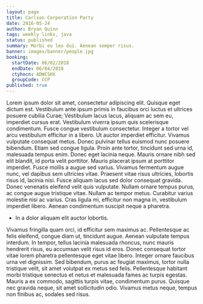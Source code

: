 ```yaml
---
layout: page
title: Carlson Corporation Party
date: 2016-05-24
author: Bryan Quinn
tags: weekly links, java
status: published
summary: Morbi eu leo dui. Aenean semper risus.
banner: images/banner/people.jpg
booking:
  startDate: 06/02/2018
  endDate: 06/04/2018
  ctyhocn: ADWCSHX
  groupCode: CCP
published: true
---
```

Lorem ipsum dolor sit amet, consectetur adipiscing elit. Quisque eget dictum est. Vestibulum ante ipsum primis in faucibus orci luctus et ultrices posuere cubilia Curae; Vestibulum lacus lacus, aliquam ac sem eu, imperdiet cursus erat. Vestibulum viverra ipsum quis scelerisque condimentum. Fusce congue vestibulum consectetur. Integer a tortor vel arcu vestibulum efficitur in a libero. Ut auctor imperdiet efficitur. Vivamus vulputate consequat metus. Donec pulvinar tellus euismod nunc posuere bibendum. Etiam sed congue ligula. Proin ante tortor, tincidunt sed urna id, malesuada tempus enim.
Donec eget lacinia neque. Mauris ornare nibh sed elit blandit, id porta velit porttitor. Mauris placerat ipsum at porttitor imperdiet. Fusce mollis a augue sed varius. Vivamus fermentum augue nunc, vel dapibus sem ultricies vitae. Praesent vitae risus ultricies, lobortis risus id, lacinia nisi. Fusce aliquam lacus sed dolor consequat gravida. Donec venenatis eleifend velit quis vulputate. Nullam ornare tempus purus, ac congue augue tristique vitae. Nullam ac tempor metus. Curabitur varius molestie nisi ac varius. Cras ligula mi, efficitur non magna in, vestibulum imperdiet libero. Aenean condimentum suscipit neque a pharetra.

* In a dolor aliquam elit auctor lobortis.

Vivamus fringilla quam orci, id efficitur sem maximus ac. Pellentesque ac felis eleifend, congue diam ut, tincidunt augue. Aenean vulputate tempus interdum. In tempor, tellus lacinia malesuada rhoncus, nunc mauris hendrerit risus, eu accumsan velit risus id eros. Donec consequat tortor vitae lorem pharetra pellentesque eget vitae libero. Integer ornare faucibus urna vel dignissim. Sed bibendum, purus ac feugiat maximus, tortor nulla tristique velit, sit amet volutpat ex metus sed felis. Pellentesque habitant morbi tristique senectus et netus et malesuada fames ac turpis egestas. Mauris a ex commodo, sagittis turpis vitae, condimentum purus. Quisque nec gravida neque, sit amet sollicitudin odio. Vivamus metus neque, tempus non finibus ac, sodales sed risus.
